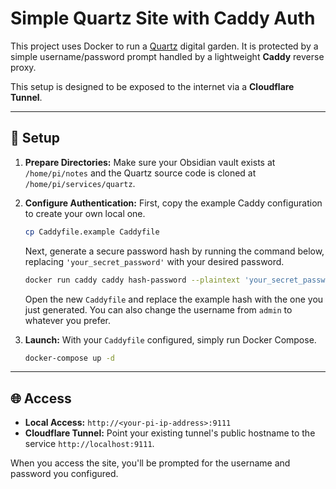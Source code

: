 # Simple Quartz Site with Caddy Auth

This project uses Docker to run a [Quartz](https://quartz.jzhao.xyz/) digital garden. It is protected by a simple username/password prompt handled by a lightweight **Caddy** reverse proxy.

This setup is designed to be exposed to the internet via a **Cloudflare Tunnel**.

***

## 🚀 Setup

1.  **Prepare Directories:**
    Make sure your Obsidian vault exists at `/home/pi/notes` and the Quartz source code is cloned at `/home/pi/services/quartz`.

2.  **Configure Authentication:**
    First, copy the example Caddy configuration to create your own local one.
    ```bash
    cp Caddyfile.example Caddyfile
    ```
    Next, generate a secure password hash by running the command below, replacing `'your_secret_password'` with your desired password.
    ```bash
    docker run caddy caddy hash-password --plaintext 'your_secret_password'
    ```
    Open the new `Caddyfile` and replace the example hash with the one you just generated. You can also change the username from `admin` to whatever you prefer.

3.  **Launch:**
    With your `Caddyfile` configured, simply run Docker Compose.
    ```bash
    docker-compose up -d
    ```

***

## 🌐 Access

* **Local Access:** `http://<your-pi-ip-address>:9111`
* **Cloudflare Tunnel:** Point your existing tunnel's public hostname to the service `http://localhost:9111`.

When you access the site, you'll be prompted for the username and password you configured.

